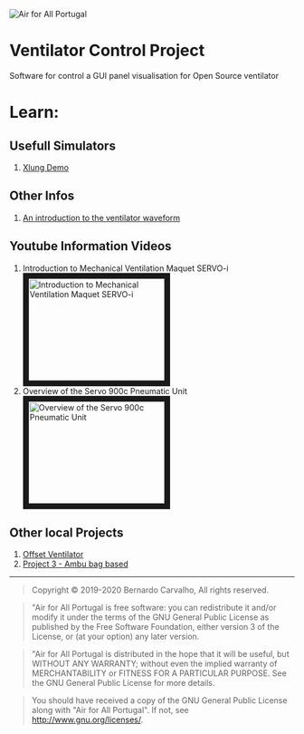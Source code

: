![Air for All Portugal](img/air4all.jpeg "Air for All Portugalir4all")

# Ventilator Control Project

Software for control a GUI  panel visualisation  for Open Source ventilator

# Learn:
## Usefull Simulators
1. [Xlung Demo](https://simulation.xlung.net/xlung/demo)

## Other Infos
1. [An introduction to the ventilator waveform](https://derangedphysiology.com/main/cicm-primary-exam/required-reading/respiratory-system/Chapter%20551/introduction-ventilator-waveform)

## Youtube Information Videos
1. Introduction to Mechanical Ventilation Maquet SERVO-i
<a href="http://www.youtube.com/watch?feature=player_embedded&v=6JFHiiEkjlk
" target="_blank"><img src="http://img.youtube.com/vi/6JFHiiEkjlk/0.jpg"
alt="Introduction to Mechanical Ventilation Maquet SERVO-i" width="240" height="180" border="10" /></a>
2. Overview of the Servo 900c Pneumatic Unit
<a href="http://www.youtube.com/watch?feature=player_embedded&v=gnWi2_8Y8DQ
" target="_blank"><img src="http://img.youtube.com/vi/gnWi2_8Y8DQ/0.jpg"
alt="Overview of the Servo 900c Pneumatic Unit" width="240" height="180" border="10" /></a>

## Other local Projects
1. [Offset Ventilator](https://docs.google.com/document/d/1ly9UT5F0uIXBLi50U1m13eHRYHaN_rhwDnVimA0W1iI)
2. [Project 3 - Ambu bag based](https://www.dropbox.com/home/Mechanics/Project%203%20-%20Ambu%20bag%20based%20-%20on%20hold)

---
> Copyright © 2019-2020 Bernardo Carvalho, All rights reserved.

> "Air for All Portugal is free software: you can redistribute it and/or modify
it under the terms of the GNU General Public License as published by
the Free Software Foundation, either version 3 of the License, or
(at your option) any later version.

> "Air for All Portugal  is distributed in the hope that it will be useful,
but WITHOUT ANY WARRANTY; without even the implied warranty of
MERCHANTABILITY or FITNESS FOR A PARTICULAR PURPOSE.  See the
GNU General Public License for more details.

> You should have received a copy of the GNU General Public License
along with "Air for All Portugal". If not, see <http://www.gnu.org/licenses/>.
